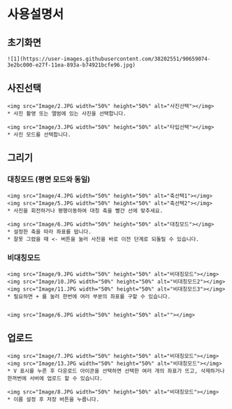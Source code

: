 # 사용설명서
 ## 초기화면
    ![1](https://user-images.githubusercontent.com/38202551/90659074-3e2bc000-e27f-11ea-893a-b74921bcfe96.jpg)
    
 ## 사진선택
    <img src="Image/2.JPG width="50%" height="50%" alt="사진선택"></img>
    * 사진 촬영 또는 앨범에 있는 사진을 선택합니다.

    <img src="Image/3.JPG width="50%" height="50%" alt="타입선택"></img>
    * 사진 모드를 선택합니다.
 ## 그리기 
 ### 대칭모드 (평면 모드와 동일)
    <img src="Image/4.JPG width="50%" height="50%" alt="축선택1"></img>
    <img src="Image/5.JPG width="50%" height="50%" alt="축선택2"></img>
    * 사진을 회전하거나 평행이동하여 대칭 축을 빨간 선에 맞추세요.

    <img src="Image/6.JPG width="50%" height="50%" alt="대칭모드"></img>
    * 설정한 축을 따라 좌표를 땁니다.
    * 잘못 그렸을 때 <- 버튼을 눌러 사진을 바로 이전 단계로 되돌릴 수 있습니다.

 ### 비대칭모드
    <img src="Image/9.JPG width="50%" height="50%" alt="비대칭모드"></img>
    <img src="Image/10.JPG width="50%" height="50%" alt="비대칭모드2"></img>
    <img src="Image/11.JPG width="50%" height="50%" alt="비대칭모드3"></img>
    * 필요하면 + 를 눌러 한번에 여러 부분의 좌표를 구할 수 있습니다.
    
     
    <img src="Image/6.JPG width="50%" height="50%" alt=""></img>
 ## 업로드
    <img src="Image/7.JPG width="50%" height="50%" alt="비대칭모드"></img>
    <img src="Image/13.JPG width="50%" height="50%" alt="비대칭모드"></img>
    * V 표시를 누른 후 다운로드 아이콘을 선택하면 선택한 여러 개의 좌표가 뜨고, 삭제하거나 한꺼번에 서버에 업로드 할 수 있습니다.
    
    <img src="Image/8.JPG width="50%" height="50%" alt="비대칭모드"></img>
    * 이름 설정 후 저장 버튼을 누릅니다.
